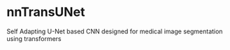 # nnTransUNet
Self Adapting U-Net based CNN designed for medical image segmentation using transformers
